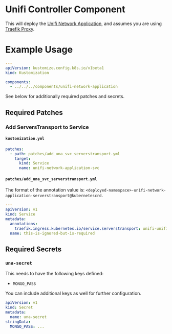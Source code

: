 # Unifi Controller Component

This will deploy the [Unifi Network Application](https://github.com/linuxserver/docker-unifi-network-application), and
assumes you are using [Traefik Proxy](https://traefik.io/traefik).

# Example Usage

```yaml
---
apiVersion: kustomize.config.k8s.io/v1beta1
kind: Kustomization

components:
  - ../../../components/unifi-network-application
```

See below for additionally required patches and secrets.

## Required Patches

### Add ServersTransport to Service

#### `kustomization.yml`

```yaml
patches:
  - path: patches/add_una_svc_serverstransport.yml
    target:
      kind: Service
      name: unifi-network-application-svc
```

#### `patches/add_una_svc_serverstransport.yml`

The format of the annotation value is: `<deployed-namespace>-unifi-network-application-serverstransport@kubernetescrd`.

```yaml
---
apiVersion: v1
kind: Service
metadata:
  annotations:
    traefik.ingress.kubernetes.io/service.serverstransport: unifi-unifi-network-application-serverstransport@kubernetescrd
  name: this-is-ignored-but-is-required
```

## Required Secrets

### `una-secret`

This needs to have the following keys defined:
 - `MONGO_PASS`

You can include additional keys as well for further configuration.

```yaml
apiVersion: v1
kind: Secret
metadata:
  name: una-secret
stringData:
  MONGO_PASS: ...
```
